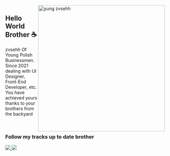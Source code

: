<img src="https://raw.githubusercontent.com/MicaelliMedeiros/micaellimedeiros/master/image/computer-illustration.png" min-width="400px" max-width="400px" width="400px" align="right" alt="yung zvsehh">

<h2>Hello World Brother ☕</h2>

<p>zvsehh Of Young Polish Businessmen. Since 2021 dealing with UI Designer, Front-End Developer, etc. You have achieved yours thanks to your brothers from the backyard
</p>

</br>

<h3>Follow my tracks up to date brother</h3> 

<div align="left">
  <a href="https://discord.gg/2sYMgF6MQ8" alt="Instagram">
    <img src="https://img.shields.io/badge/-Instagram-ff3a5e?style=for-the-badge&logo=Instagram&logoColor=FFF"/>
  </a>
  
  <a href="https://discord.gg/2sYMgF6MQ8" alt="Discord">
    <img src="https://img.shields.io/badge/-Discord-ff3a5e?style=for-the-badge&logo=Discord&logoColor=FFF"/>
  </a>
</div>
